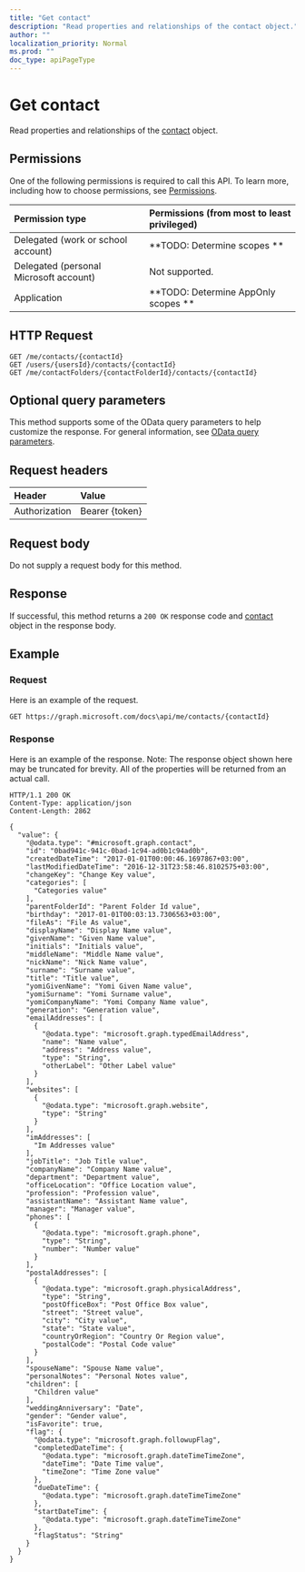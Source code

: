 ```yaml
---
title: "Get contact"
description: "Read properties and relationships of the contact object."
author: ""
localization_priority: Normal
ms.prod: ""
doc_type: apiPageType
---
```


# Get contact

Read properties and relationships of the [contact](../resources/contact.md) object.

## Permissions
One of the following permissions is required to call this API. To learn more, including how to choose permissions, see [Permissions](/concepts/permissions-reference.md).

|Permission type|Permissions (from most to least privileged)|
|:---|:---|
|Delegated (work or school account)|**TODO: Determine scopes **|
|Delegated (personal Microsoft account)|Not supported.|
|Application|**TODO: Determine AppOnly scopes **|

## HTTP Request
<!-- {
  "blockType": "ignored"
}
-->
``` http
GET /me/contacts/{contactId}
GET /users/{usersId}/contacts/{contactId}
GET /me/contactFolders/{contactFolderId}/contacts/{contactId}
```

## Optional query parameters
This method supports some of the OData query parameters to help customize the response. For general information, see [OData query parameters](/graph/query-parameters).

## Request headers
|Header|Value|
|:---|:---|
|Authorization|Bearer {token}|

## Request body
Do not supply a request body for this method.

## Response
If successful, this method returns a `200 OK` response code and [contact](../resources/contact.md) object in the response body.

## Example

### Request
Here is an example of the request.
<!-- {
  "blockType": "request",
  "name": "get_contact"
}
-->
``` http
GET https://graph.microsoft.com/docs\api/me/contacts/{contactId}
```

### Response
Here is an example of the response. Note: The response object shown here may be truncated for brevity. All of the properties will be returned from an actual call.
<!-- {
  "blockType": "response",
  "truncated": true,
  "@odata.type": "microsoft.graph.contact"
}
-->
``` http
HTTP/1.1 200 OK
Content-Type: application/json
Content-Length: 2862

{
  "value": {
    "@odata.type": "#microsoft.graph.contact",
    "id": "0bad941c-941c-0bad-1c94-ad0b1c94ad0b",
    "createdDateTime": "2017-01-01T00:00:46.1697867+03:00",
    "lastModifiedDateTime": "2016-12-31T23:58:46.8102575+03:00",
    "changeKey": "Change Key value",
    "categories": [
      "Categories value"
    ],
    "parentFolderId": "Parent Folder Id value",
    "birthday": "2017-01-01T00:03:13.7306563+03:00",
    "fileAs": "File As value",
    "displayName": "Display Name value",
    "givenName": "Given Name value",
    "initials": "Initials value",
    "middleName": "Middle Name value",
    "nickName": "Nick Name value",
    "surname": "Surname value",
    "title": "Title value",
    "yomiGivenName": "Yomi Given Name value",
    "yomiSurname": "Yomi Surname value",
    "yomiCompanyName": "Yomi Company Name value",
    "generation": "Generation value",
    "emailAddresses": [
      {
        "@odata.type": "microsoft.graph.typedEmailAddress",
        "name": "Name value",
        "address": "Address value",
        "type": "String",
        "otherLabel": "Other Label value"
      }
    ],
    "websites": [
      {
        "@odata.type": "microsoft.graph.website",
        "type": "String"
      }
    ],
    "imAddresses": [
      "Im Addresses value"
    ],
    "jobTitle": "Job Title value",
    "companyName": "Company Name value",
    "department": "Department value",
    "officeLocation": "Office Location value",
    "profession": "Profession value",
    "assistantName": "Assistant Name value",
    "manager": "Manager value",
    "phones": [
      {
        "@odata.type": "microsoft.graph.phone",
        "type": "String",
        "number": "Number value"
      }
    ],
    "postalAddresses": [
      {
        "@odata.type": "microsoft.graph.physicalAddress",
        "type": "String",
        "postOfficeBox": "Post Office Box value",
        "street": "Street value",
        "city": "City value",
        "state": "State value",
        "countryOrRegion": "Country Or Region value",
        "postalCode": "Postal Code value"
      }
    ],
    "spouseName": "Spouse Name value",
    "personalNotes": "Personal Notes value",
    "children": [
      "Children value"
    ],
    "weddingAnniversary": "Date",
    "gender": "Gender value",
    "isFavorite": true,
    "flag": {
      "@odata.type": "microsoft.graph.followupFlag",
      "completedDateTime": {
        "@odata.type": "microsoft.graph.dateTimeTimeZone",
        "dateTime": "Date Time value",
        "timeZone": "Time Zone value"
      },
      "dueDateTime": {
        "@odata.type": "microsoft.graph.dateTimeTimeZone"
      },
      "startDateTime": {
        "@odata.type": "microsoft.graph.dateTimeTimeZone"
      },
      "flagStatus": "String"
    }
  }
}
```

